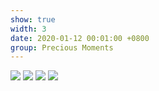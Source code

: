 ```yaml
---
show: true
width: 3
date: 2020-01-12 00:01:00 +0800
group: Precious Moments
---
```


<div>
  <img src="{{ 'assets/images/travel/IMG_37819.jpeg' | relative_url }}" class="img-fluid rounded-xl" >
  <img src="{{ 'assets/images/travel/IMG_43769.jpeg' | relative_url }}" class="img-fluid rounded-xl" >
  <img src="{{ 'assets/images/travel/IMG_54239.jpeg' | relative_url }}" class="img-fluid rounded-xl" >
  <img src="{{ 'assets/images/travel/IMG_56729.jpeg' | relative_url }}" class="img-fluid rounded-xl" >
</div>
